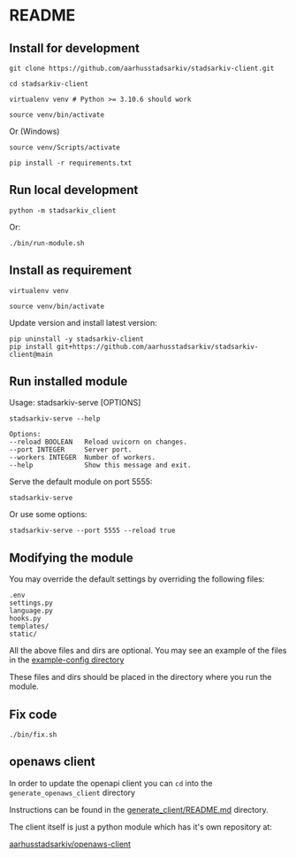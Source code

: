 # README

## Install for development

    git clone https://github.com/aarhusstadsarkiv/stadsarkiv-client.git

    cd stadsarkiv-client

    virtualenv venv # Python >= 3.10.6 should work   

    source venv/bin/activate

Or (Windows)

    source venv/Scripts/activate

    pip install -r requirements.txt

## Run local development

    python -m stadsarkiv_client

Or: 

    ./bin/run-module.sh

## Install as requirement

    virtualenv venv

    source venv/bin/activate

Update version and install latest version:

    pip uninstall -y stadsarkiv-client
    pip install git+https://github.com/aarhusstadsarkiv/stadsarkiv-client@main 

## Run installed module

Usage: stadsarkiv-serve [OPTIONS]

    stadsarkiv-serve --help

    Options:
    --reload BOOLEAN   Reload uvicorn on changes.
    --port INTEGER     Server port.
    --workers INTEGER  Number of workers.
    --help             Show this message and exit.


Serve the default module on port 5555:

    stadsarkiv-serve

Or use some options:

    stadsarkiv-serve --port 5555 --reload true

## Modifying the module

You may override the default settings by overriding the following files:

    .env
    settings.py
    language.py
    hooks.py
    templates/
    static/

All the above files and dirs are optional. You may see an example of the files in the 
[example-config directory](https://github.com/aarhusstadsarkiv/stadsarkiv-client/tree/main/example-config)

These files and dirs should be placed in the directory where you run the module.

## Fix code

    ./bin/fix.sh

## openaws client

In order to update the openapi client you can `cd` into the `generate_openaws_client` directory

Instructions can be found in the [generate_client/README.md](generate_client/README.md) directory. 

The client itself is just a python module which has it's own repository at: 

[aarhusstadsarkiv/openaws-client](https://github.com/aarhusstadsarkiv/openaws-client)
